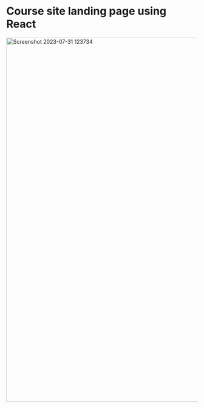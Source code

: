 # Course site landing page using React


<img width="960" alt="Screenshot 2023-07-31 123734" src="https://github.com/devishraq/course-site-react/assets/101325013/9dc98cd7-fab2-465a-8e5a-96d5371ef8e8">



